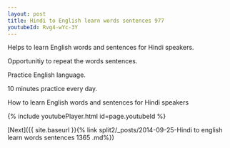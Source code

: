 ```yaml
---
layout: post
title: Hindi to English learn words sentences 977 
youtubeId: Rvg4-wYc-3Y
---
```

 
 
Helps to learn English words and sentences for Hindi speakers.

Opportunitiy to repeat the words sentences. 

Practice English language. 
 
10 minutes practice every day. 
 
How to learn English words and sentences for Hindi speakers 
 
{% include youtubePlayer.html id=page.youtubeId %}
 
 
[Next]({{ site.baseurl }}{% link  split2/_posts/2014-09-25-Hindi to english learn words sentences 1365 .md%})
 
